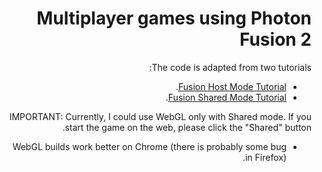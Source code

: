 <div dir='rtl' lang='he'>

# Multiplayer games using Photon Fusion 2

The code is adapted from two tutorials:

* [Fusion Host Mode Tutorial](https://doc.photonengine.com/fusion/current/tutorials/host-mode-basics).
* [Fusion Shared Mode Tutorial](https://doc.photonengine.com/fusion/current/tutorials/shared-mode-basics).

IMPORTANT: Currently, I could use WebGL only with Shared mode. If you start the game on the web, please click the "Shared" button.

* WebGL builds work better on Chrome (there is probably some bug in Firefox).

</div>